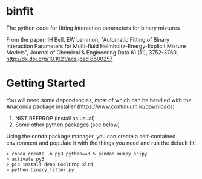# binfit
The python code for fitting interaction parameters for binary mixtures

From the paper: IH Bell, EW Lemmon, "Automatic Fitting of Binary Interaction Parameters for Multi-fluid Helmholtz-Energy-Explicit Mixture Models", Journal of Chemical & Engineering Data 61 (11), 3752-3760, http://dx.doi.org/10.1021/acs.jced.6b00257

# Getting Started

You will need some dependencies, most of which can be handled with the Anaconda package installer (https://www.continuum.io/downloads)

1. NIST REFPROP (install as usual)
2. Some other python packages (see below)

Using the conda package manager, you can create a self-contained environment and populate it with the things you need and run the default fit:

    > conda create -n py3 python==3.5 pandas numpy scipy
    > activate py3
    > pip install deap CoolProp xlrd
    > python binary_fitter.py
